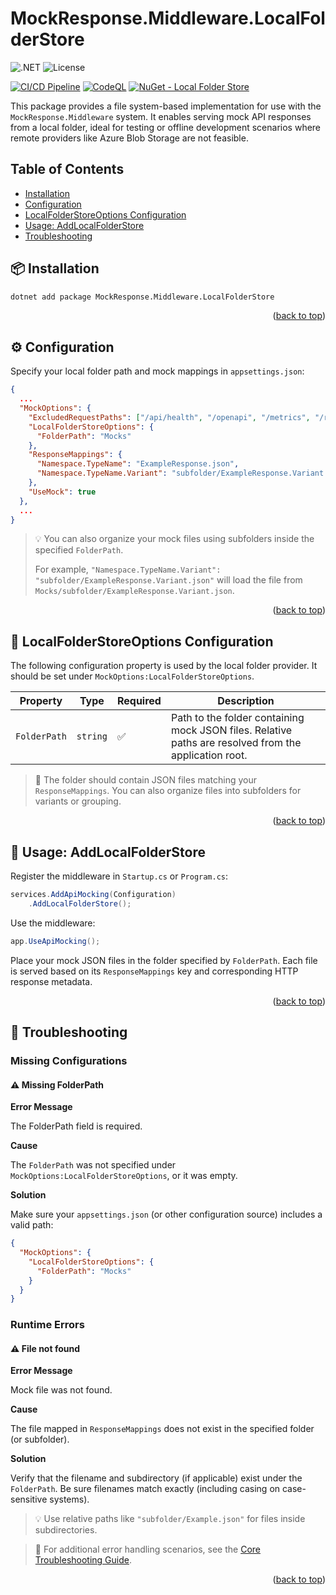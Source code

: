 <a id="readme-top"></a>
# MockResponse.Middleware.LocalFolderStore

![.NET](https://img.shields.io/badge/.NET-8.0-blue)
![License](https://img.shields.io/github/license/BrandonSchreck/mockresponse-middleware)

[![CI/CD Pipeline](https://github.com/BrandonSchreck/mockresponse-middleware/actions/workflows/main.yml/badge.svg)](https://github.com/BrandonSchreck/mockresponse-middleware/actions/workflows/main.yml)
[![CodeQL](https://github.com/BrandonSchreck/mockresponse-middleware/actions/workflows/github-code-scanning/codeql/badge.svg)](https://github.com/BrandonSchreck/mockresponse-middleware/actions/workflows/github-code-scanning/codeql)
[![NuGet - Local Folder Store](https://img.shields.io/nuget/v/MockResponse.Middleware.LocalFolderStore.svg)](https://www.nuget.org/packages/MockResponse.Middleware.LocalFolderStore/)

This package provides a file system-based implementation for use with the `MockResponse.Middleware` system. It enables serving mock API responses from a local folder, ideal for testing or offline development scenarios where remote providers like Azure Blob Storage are not feasible.


## Table of Contents
* [Installation](#-installation)
* [Configuration](#️-configuration)
* [LocalFolderStoreOptions Configuration](#-localfolderstoreoptions-configuration)
* [Usage: AddLocalFolderStore](#-usage-addlocalfolderstore)
* [Troubleshooting](#-troubleshooting)


## 📦 Installation

```bash
dotnet add package MockResponse.Middleware.LocalFolderStore
```

<p align="right">(<a href="#readme-top">back to top</a>)</p>


## ⚙️ Configuration

Specify your local folder path and mock mappings in `appsettings.json`:

```json
{
  ...
  "MockOptions": {
    "ExcludedRequestPaths": ["/api/health", "/openapi", "/metrics", "/redoc", "/swagger"],
    "LocalFolderStoreOptions": {
      "FolderPath": "Mocks"
    },
    "ResponseMappings": {
      "Namespace.TypeName": "ExampleResponse.json",
      "Namespace.TypeName.Variant": "subfolder/ExampleResponse.Variant.json"
    },
    "UseMock": true
  },
  ...
}
```
> 💡 You can also organize your mock files using subfolders inside the specified `FolderPath`.
>
> For example, `"Namespace.TypeName.Variant": "subfolder/ExampleResponse.Variant.json"` will load the file from `Mocks/subfolder/ExampleResponse.Variant.json`.

<p align="right">(<a href="#readme-top">back to top</a>)</p>


## 🔧 LocalFolderStoreOptions Configuration

The following configuration property is used by the local folder provider. It should be set under `MockOptions:LocalFolderStoreOptions`.

| Property     | Type     | Required | Description |
| ---- | ---- | ---- | ---- |
| `FolderPath` | `string` | ✅ | Path to the folder containing mock JSON files. Relative paths are resolved from the application root. |

> 📁 The folder should contain JSON files matching your `ResponseMappings`. You can also organize files into subfolders for variants or grouping.

<p align="right">(<a href="#readme-top">back to top</a>)</p>


## 🚀 Usage: AddLocalFolderStore

Register the middleware in `Startup.cs` or `Program.cs`:

```csharp
services.AddApiMocking(Configuration)
	.AddLocalFolderStore();
```

Use the middleware:

```csharp
app.UseApiMocking();
```

Place your mock JSON files in the folder specified by `FolderPath`. Each file is served based on its `ResponseMappings` key and corresponding HTTP response metadata.

<p align="right">(<a href="#readme-top">back to top</a>)</p>


## 🧪 Troubleshooting

### Missing Configurations

#### ⚠️ Missing FolderPath

**Error Message**

The FolderPath field is required.

**Cause**

The `FolderPath` was not specified under `MockOptions:LocalFolderStoreOptions`, or it was empty.

**Solution**

Make sure your `appsettings.json` (or other configuration source) includes a valid path:

```json
{
  "MockOptions": {
    "LocalFolderStoreOptions": {
      "FolderPath": "Mocks"
    }
  }
}
```


### Runtime Errors

#### ⚠️ File not found

**Error Message**

Mock file was not found.

**Cause**

The file mapped in `ResponseMappings` does not exist in the specified folder (or subfolder).

**Solution**

Verify that the filename and subdirectory (if applicable) exist under the `FolderPath`. Be sure filenames match exactly (including casing on case-sensitive systems).

> 💡 Use relative paths like `"subfolder/Example.json"` for files inside subdirectories.


> 📘 For additional error handling scenarios, see the [Core Troubleshooting Guide](../MockResponse.Middleware.Core/README.md#-troubleshooting).

<p align="right">(<a href="#readme-top">back to top</a>)</p>